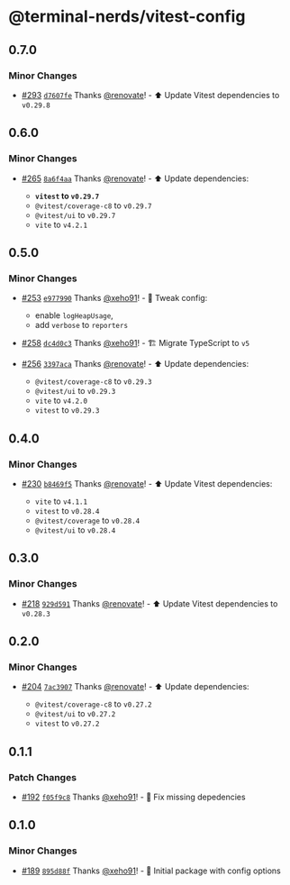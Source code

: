 # @terminal-nerds/vitest-config<!-- markdownlint-disable line-length list-marker-space no-duplicate-header ul-style ul-indent no-bare-urls -->

## 0.7.0

### Minor Changes

-   [#293](https://github.com/terminal-nerds/configs/pull/293) [`d7607fe`](https://github.com/terminal-nerds/configs/commit/d7607fee58f0f4ccf6c3cc8c2142a5d66cd32e35) Thanks [@renovate](https://github.com/apps/renovate)! - ⬆️ Update Vitest dependencies to `v0.29.8`

## 0.6.0

### Minor Changes

-   [#265](https://github.com/terminal-nerds/configs/pull/265) [`8a6f4aa`](https://github.com/terminal-nerds/configs/commit/8a6f4aa75ac84316fadc70994e8813e7c187d349) Thanks [@renovate](https://github.com/apps/renovate)! - ⬆️ Update dependencies:

    -   **`vitest` to `v0.29.7`**
    -   `@vitest/coverage-c8` to `v0.29.7`
    -   `@vitest/ui` to `v0.29.7`
    -   `vite` to `v4.2.1`

## 0.5.0

### Minor Changes

-   [#253](https://github.com/terminal-nerds/configs/pull/253) [`e977990`](https://github.com/terminal-nerds/configs/commit/e977990242624256912a220c9835b5fefe3268ba) Thanks [@xeho91](https://github.com/xeho91)! - 🔧 Tweak config:

    -   enable `logHeapUsage`,
    -   add `verbose` to `reporters`

-   [#258](https://github.com/terminal-nerds/configs/pull/258) [`dc4d0c3`](https://github.com/terminal-nerds/configs/commit/dc4d0c33897508fe665e099c1ab939484bb5dd85) Thanks [@xeho91](https://github.com/xeho91)! - 🏗 Migrate TypeScript to `v5`

-   [#256](https://github.com/terminal-nerds/configs/pull/256) [`3397aca`](https://github.com/terminal-nerds/configs/commit/3397aca7413d9f080150a7c7537eac1a0c4a2c34) Thanks [@renovate](https://github.com/apps/renovate)! - ⬆️ Update dependencies:

    -   `@vitest/coverage-c8` to `v0.29.3`
    -   `@vitest/ui` to `v0.29.3`
    -   `vite` to `v4.2.0`
    -   `vitest` to `v0.29.3`

## 0.4.0

### Minor Changes

-   [#230](https://github.com/terminal-nerds/configs/pull/230) [`b8469f5`](https://github.com/terminal-nerds/configs/commit/b8469f53317ced4bbcb58e83afe95642b3af175a) Thanks [@renovate](https://github.com/apps/renovate)! - ⬆️ Update Vitest dependencies:

    -   `vite` to `v4.1.1`
    -   `vitest` to `v0.28.4`
    -   `@vitest/coverage` to `v0.28.4`
    -   `@vitest/ui` to `v0.28.4`

## 0.3.0

### Minor Changes

-   [#218](https://github.com/terminal-nerds/configs/pull/218) [`929d591`](https://github.com/terminal-nerds/configs/commit/929d5912112ff843cfd6eb7bc6ecafc5e5c065c9) Thanks [@renovate](https://github.com/apps/renovate)! - ⬆️ Update Vitest dependencies to `v0.28.3`

## 0.2.0

### Minor Changes

-   [#204](https://github.com/terminal-nerds/configs/pull/204) [`7ac3907`](https://github.com/terminal-nerds/configs/commit/7ac3907a9f776531e285415b876afcf8ba332eeb) Thanks [@renovate](https://github.com/apps/renovate)! - ⬆️ Update dependencies:

    -   `@vitest/coverage-c8` to `v0.27.2`
    -   `@vitest/ui` to `v0.27.2`
    -   `vitest` to `v0.27.2`

## 0.1.1

### Patch Changes

-   [#192](https://github.com/terminal-nerds/configs/pull/192) [`f05f9c8`](https://github.com/terminal-nerds/configs/commit/f05f9c8c4d60338b82f7709f4176a2470627ae18) Thanks [@xeho91](https://github.com/xeho91)! - 🐛 Fix missing depedencies

## 0.1.0

### Minor Changes

-   [#189](https://github.com/terminal-nerds/configs/pull/189) [`895d88f`](https://github.com/terminal-nerds/configs/commit/895d88fae9b6ae0be5d8a42f13bc6e47a8b3bcde) Thanks [@xeho91](https://github.com/xeho91)! - 🎉 Initial package with config options
